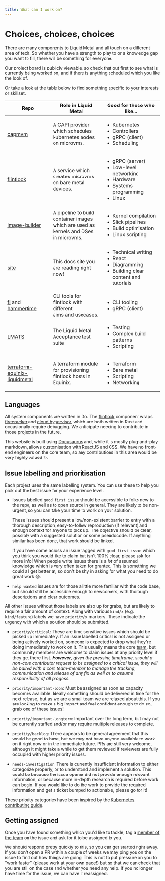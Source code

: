 ```yaml
---
title: What can I work on?
---
```


# Choices, choices, choices

There are many components to Liquid Metal and all touch on a different area of tech.
So whether you have a strength to play to or a knowledge gap you want to fill, there will
be something for everyone.

Our [project board][board] is publicly viewable, so check that out first to see what
is currently being worked on, and if there is anything scheduled which you like
the look of.

Or take a look at the table below to find something specific to your interests
or skillset.

| Repo | Role in Liquid Metal | Good for those who like... |
|------|----------------------|----------------------------|
|[capmvm][capmvm]|A CAPI provider which schedules<br/>kubernetes nodes on microvms.|<ul><li>Kubernetes</li><li>Controllers</li><li>gRPC (client)</li><li>Scheduling</li></ul>|
|[flintlock][flint]|A service which creates microvms<br/>on bare metal devices.|<ul><li>gRPC (server)</li><li>Low-level networking</li><li>Hardware</li><li>Systems programming</li><li>Linux</li></ul>|
|[image-builder][image-build]|A pipeline to build container images<br/>which are used as kernels and OSes<br/>in microvms.|<ul><li>Kernel compilation</li><li>Slick pipelines</li><li>Build optimisation</li><li>Linux scripting</li></ul>|
|[site][site]|This docs site you are reading right now!|<ul><li>Technical writing</li><li>React</li><li>Diagramming</li><li>Building clear content and tutorials</li></ul>|
|[fl][fl] and [hammertime][ht]|CLI tools for flintlock with different<br/>aims and usecases.|<ul><li>CLI tooling</li><li>gRPC (client)</li></ul>|
|[LMATS][lmats]|The Liquid Metal Acceptance test suite|<ul><li>Testing</li><li>Complex build patterns</li><li>Scripting</li></ul>|
|[terraform-equinix-liquidmetal][tf]|A terraform module for provisioning<br/>flintlock hosts in Equinix.|<ul><li>Terraform</li><li>Bare metal</li><li>Scripting</li><li>Networking</li></ul>|

## Languages

All system components are written in Go. The [flintlock][flint] component wraps
[firecracker][fc] and [cloud hypervisor][ch], which are both written in Rust and
occasionally require debugging. We anticipate needing to contribute in those
projects in the future.

This website is built using [Docusaurus](https://docusaurus.io) and, while it is
mostly plug-and-play markdown, allows customisation with ReactJS and CSS. We have no front-end
engineers on the core team, so any contributions in this area would be very highly
valued :sparkles:.

## Issue labelling and prioritisation

Each project uses the same labelling system. You can use these to help you pick
out the best issue for your experience level.

- Issues labelled `good first issue` should be accessible to folks new to the repo,
  as well as to open source in general.
  They are likely to be non-urgent, so you can take your time to work on your solution.

  These issues should present a low/non-existent barrier to entry with a thorough description,
  easy-to-follow reproduction (if relevant) and enough context for anyone to pick up.
  The objective should be clear, possibly with a suggested solution or some pseudocode.
  If anything similar has been done, that work should be linked.

  If you have come across an issue tagged with `good first issue` which you think you would
  like to claim but isn't 100% clear, please ask for more info! When people write issues
  there is a _lot_ of assumed knowledge which is very often taken for granted. This is
  something we could all get better at, so don't be shy in asking for what you need
  to do great work :smile:.

- `help wanted` issues are for those a little more familiar with the code base,
  but should still be accessible enough to newcomers, with thorough descriptions
  and clear outcomes.

All other issues without those labels are also up for grabs, but are likely to
require a fair amount of context. Along with various `kind/x` (e.g. `kind/feature`)
labels we have `priority/x` markers. These indicate the urgency with which a solution
should be submitted.

- `priority/critical`: These are time sensitive issues which should be picked up
  immediately. If an issue labelled critical is not assigned or being actively
  worked on, someone is expected to drop what they're doing immediately to work on it.
  This usually means the core [team][team], but community members are welcome to
  claim issues at any priority level if they get there first. _**However**, given the
  pressing timeframe, should a non-core contributor request to be assigned to a
  critical issue, they will be paired with a core team-member to manage the tracking,
  communication and release of any fix as well as to assume responsibility of all progess._

- `priority/important-soon`: Must be assigned as soon as capacity becomes available.
  Ideally something should be delivered in time for the next release, but as we are
  a small team we are relaxed about this. If you are looking to make a big impact
  and feel confident enough to do so, grab one of these issues!

- `priority/important-longterm`: Important over the long term, but may not be currently
  staffed and/or may require multiple releases to complete.

- `priotity/backlog`: There appears to be general agreement that this would be
  good to have, but we may not have anyone available to work on it right now or
  in the immediate future. PRs are still very welcome, although it might take a
  while to get them reviewed if reviewers are fully occupied with higher priority
  issues.

- `needs-investigation`: There is currently insufficient information to either
  categorize properly, or to understand and implement a solution. This could be
  because the issue opener did not provide enough relevant information, or because
  more in-depth research is required before work can begin. If you would like to
  do the work to provide the required information and get a ticket bumped to actionable,
  please go for it!

These priority categories have been inspired by the [Kubernetes contributing guide][k8s-contrib].

## Getting assigned

Once you have found something which you'd like to tackle, tag a [member of the team][team]
on the issue and ask for it to be assigned to you.

We should respond pretty quickly to this, so you can get started right away. If you don't
open a PR within a couple of weeks we may ping you on the issue to find out how things
are going. This is not to put pressure on you to "work faster" (please work at your own pace!)
but so that we can check that you are still on the case and whether you need any help.
If you no longer have time for the issue, we can have it reassigned.

[slack]: https://weave-community.slack.com/archives/C02KARWGR7S
[team]: /docs/community/team
[board]: https://github.com/orgs/weaveworks-liquidmetal/projects/1/views/2
[flint]: https://github.com/weaveworks-liquidmetal/flintlock
[capmvm]: https://github.com/weaveworks-liquidmetal/cluster-api-provider-microvm
[image-build]: https://github.com/weaveworks-liquidmetal/image-builder
[site]: https://github.com/weaveworks-liquidmetal/site
[fl]: https://github.com/weaveworks-liquidmetal/fl
[ht]: https://github.com/warehouse-13/hammertime
[lmats]: https://github.com/weaveworks-liquidmetal/liquid-metal-acceptance-tests
[tf]: https://github.com/weaveworks-liquidmetal/terraform-equinix-liquidmetal
[fc]: https://github.com/firecracker-microvm/firecracker
[ch]: https://github.com/cloud-hypervisor/cloud-hypervisor
[k8s-contrib]: https://github.com/kubernetes/community/blob/master/contributors/guide/issue-triage.md
